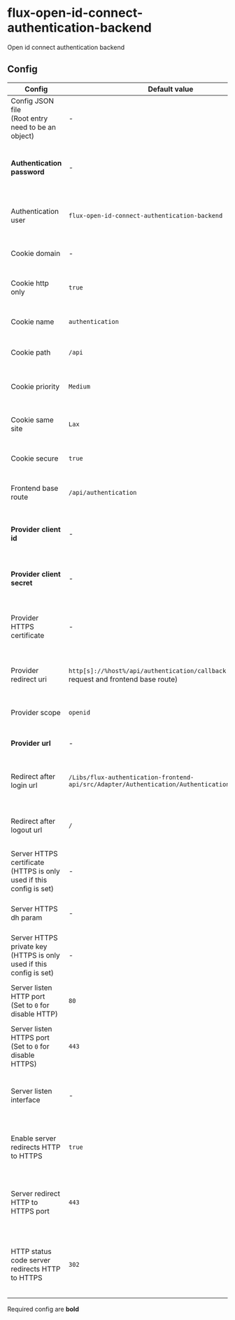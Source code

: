 # flux-open-id-connect-authentication-backend

Open id connect authentication backend

## Config

| Config | Default value | Environment variable | Cli parameter | Config JSON file |
| ------ | ------------- | -------------------- | ------------- | ---------------- |
| Config JSON file<br>(Root entry need to be an object) | *-* | `FLUX_OPEN_ID_CONNECT_AUTHENTICATION_BACKEND_CONFIG_FILE` | `--config-file ...` | *-* |
| **Authentication password** | *-* | `FLUX_OPEN_ID_CONNECT_AUTHENTICATION_BACKEND_AUTHENTICATION_PASSWORD`<br>`FLUX_OPEN_ID_CONNECT_AUTHENTICATION_BACKEND_AUTHENTICATION_PASSWORD_FILE` | `--authentication-password ...`<br>`--authentication-password-file ...` | `"authentication-password": "..."`<br>`"authentication-password-file": "..."` |
| Authentication user | `flux-open-id-connect-authentication-backend` | `FLUX_OPEN_ID_CONNECT_AUTHENTICATION_BACKEND_AUTHENTICATION_USER`<br>`FLUX_OPEN_ID_CONNECT_AUTHENTICATION_BACKEND_AUTHENTICATION_USER_FILE` | `--authentication-user ...`<br>`--authentication-user-file ...` | `"authentication-user": "..."`<br>`"authentication-user-file": "..."` |
| Cookie domain | *-* | `FLUX_OPEN_ID_CONNECT_AUTHENTICATION_BACKEND_COOKIE_DOMAIN`<br>`FLUX_OPEN_ID_CONNECT_AUTHENTICATION_BACKEND_COOKIE_DOMAIN_FILE` | `--cookie-domain ...`<br>`--cookie-domain-file ...` | `"cookie-domain": "..."`<br>`"cookie-domain-file": "..."` |
| Cookie http only | `true` | `FLUX_OPEN_ID_CONNECT_AUTHENTICATION_BACKEND_COOKIE_HTTP_ONLY`<br>`FLUX_OPEN_ID_CONNECT_AUTHENTICATION_BACKEND_COOKIE_HTTP_ONLY_FILE` | `--cookie-http-only ...`<br>`--cookie-http-only-file ...` | `"cookie-http-only": ...`<br>`"cookie-http-only-file": "..."` |
| Cookie name | `authentication` | `FLUX_OPEN_ID_CONNECT_AUTHENTICATION_BACKEND_COOKIE_NAME`<br>`FLUX_OPEN_ID_CONNECT_AUTHENTICATION_BACKEND_COOKIE_NAME_FILE` | `--cookie-name ...`<br>`--cookie-name-file ...` | `"cookie-name": "..."`<br>`"cookie-name-file": "..."` |
| Cookie path | `/api` | `FLUX_OPEN_ID_CONNECT_AUTHENTICATION_BACKEND_COOKIE_PATH`<br>`FLUX_OPEN_ID_CONNECT_AUTHENTICATION_BACKEND_COOKIE_PATH_FILE` | `--cookie-path ...`<br>`--cookie-path-file ...` | `"cookie-path": "..."`<br>`"cookie-path-file": "..."` |
| Cookie priority | `Medium` | `FLUX_OPEN_ID_CONNECT_AUTHENTICATION_BACKEND_COOKIE_PRIORITY`<br>`FLUX_OPEN_ID_CONNECT_AUTHENTICATION_BACKEND_COOKIE_PRIORITY_FILE` | `--cookie-priority ...`<br>`--cookie-priority-file ...` | `"cookie-priority": "..."`<br>`"cookie-priority-file": "..."` |
| Cookie same site | `Lax` | `FLUX_OPEN_ID_CONNECT_AUTHENTICATION_BACKEND_COOKIE_SAME_SITE`<br>`FLUX_OPEN_ID_CONNECT_AUTHENTICATION_BACKEND_COOKIE_SAME_SITE_FILE` | `--cookie-same-site ...`<br>`--cookie-same-site-file ...` | `"cookie-same-site": "..."`<br>`"cookie-same-site-file": "..."` |
| Cookie secure | `true` | `FLUX_OPEN_ID_CONNECT_AUTHENTICATION_BACKEND_COOKIE_SECURE`<br>`FLUX_OPEN_ID_CONNECT_AUTHENTICATION_BACKEND_COOKIE_SECURE_FILE` | `--cookie-secure ...`<br>`--cookie-secure-file ...` | `"cookie-secure": ...`<br>`"cookie-secure-file": "..."` |
| Frontend base route | `/api/authentication` | `FLUX_OPEN_ID_CONNECT_AUTHENTICATION_BACKEND_FRONTEND_BASE_ROUTE`<br>`FLUX_OPEN_ID_CONNECT_AUTHENTICATION_BACKEND_FRONTEND_BASE_ROUTE_FILE` | `--frontend-base-route ...`<br>`--frontend-base-route-file ...` | `"frontend-base-route": "..."`<br>`"frontend-base-route-file": "..."` |
| **Provider client id** | *-* | `FLUX_OPEN_ID_CONNECT_AUTHENTICATION_BACKEND_PROVIDER_CLIENT_ID`<br>`FLUX_OPEN_ID_CONNECT_AUTHENTICATION_BACKEND_PROVIDER_CLIENT_ID_FILE` | `--provider-client-id ...`<br>`--provider-client-id-file ...` | `"provider-client-id": "..."`<br>`"provider-client-id-file": "..."` |
| **Provider client secret** | *-* | `FLUX_OPEN_ID_CONNECT_AUTHENTICATION_BACKEND_PROVIDER_CLIENT_SECRET`<br>`FLUX_OPEN_ID_CONNECT_AUTHENTICATION_BACKEND_PROVIDER_CLIENT_SECRET_FILE` | `--provider-client-secret ...`<br>`--provider-client-secret-file ...` | `"provider-client-secret": "..."`<br>`"provider-client-secret-file": "..."` |
| Provider HTTPS certificate | *-* | `FLUX_OPEN_ID_CONNECT_AUTHENTICATION_BACKEND_PROVIDER_HTTPS_CERTIFICATE`<br>`FLUX_OPEN_ID_CONNECT_AUTHENTICATION_BACKEND_PROVIDER_HTTPS_CERTIFICATE_FILE` | `--provider-https-certificate ...`<br>`--provider-https-certificate-file ...` | `"provider-https-certificate": "..."`<br>`"provider-https-certificate-file": "..."` |
| Provider redirect uri | `http[s]://%host%/api/authentication/callback` (Based on request and frontend base route) | `FLUX_OPEN_ID_CONNECT_AUTHENTICATION_BACKEND_PROVIDER_REDIRECT_URI`<br>`FLUX_OPEN_ID_CONNECT_AUTHENTICATION_BACKEND_PROVIDER_REDIRECT_URI_FILE` | `--provider-redirect-uri ...`<br>`--provider-redirect-uri-file ...` | `"provider-redirect-uri": "..."`<br>`"provider-redirect-uri-file": "..."` |
| Provider scope | `openid` | `FLUX_OPEN_ID_CONNECT_AUTHENTICATION_BACKEND_PROVIDER_SCOPE`<br>`FLUX_OPEN_ID_CONNECT_AUTHENTICATION_BACKEND_PROVIDER_SCOPE_FILE` | `--provider-scope ...`<br>`--provider-scope-file ...` | `"provider-scope": "..."`<br>`"provider-scope-file": "..."` |
| **Provider url** | *-* | `FLUX_OPEN_ID_CONNECT_AUTHENTICATION_BACKEND_PROVIDER_URL`<br>`FLUX_OPEN_ID_CONNECT_AUTHENTICATION_BACKEND_PROVIDER_URL_FILE` | `--provider-url ...`<br>`--provider-url-file ...` | `"provider-url": "..."`<br>`"provider-url-file": "..."` |
| Redirect after login url | `/Libs/flux-authentication-frontend-api/src/Adapter/Authentication/AuthenticationSuccess.html` | `FLUX_OPEN_ID_CONNECT_AUTHENTICATION_BACKEND_REDIRECT_AFTER_LOGIN_URL`<br>`FLUX_OPEN_ID_CONNECT_AUTHENTICATION_BACKEND_REDIRECT_AFTER_LOGIN_URL_FILE` | `--redirect-after-login-url ...`<br>`--redirect-after-login-url-file ...` | `"redirect-after-login-url": "..."`<br>`"redirect-after-login-url-file": "..."` |
| Redirect after logout url | `/` | `FLUX_OPEN_ID_CONNECT_AUTHENTICATION_BACKEND_REDIRECT_AFTER_LOGOUT_URL`<br>`FLUX_OPEN_ID_CONNECT_AUTHENTICATION_BACKEND_REDIRECT_AFTER_LOGOUT_URL_FILE` | `--redirect-after-logout-url ...`<br>`--redirect-after-logout-url-file ...` | `"redirect-after-logout-url": "..."`<br>`"redirect-after-logout-url-file": "..."` |
| Server HTTPS certificate<br>(HTTPS is only used if this config is set) | *-* | `FLUX_OPEN_ID_CONNECT_AUTHENTICATION_BACKEND_SERVER_HTTPS_CERTIFICATE`<br>`FLUX_OPEN_ID_CONNECT_AUTHENTICATION_BACKEND_SERVER_HTTPS_CERTIFICATE_FILE` | `--server-https-certificate ...`<br>`--server-https-certificate-file ...` | `"server-https-certificate": "..."`<br>`"server-https-certificate-file": "..."` |
| Server HTTPS dh param | *-* | `FLUX_OPEN_ID_CONNECT_AUTHENTICATION_BACKEND_SERVER_HTTPS_DHPARAM`<br>`FLUX_OPEN_ID_CONNECT_AUTHENTICATION_BACKEND_SERVER_HTTPS_DHPARAM_FILE` | `--server-https-dhparam ...`<br>`--server-https-dhparam-file ...` | `"server-https-dhparam": "..."`<br>`"server-https-dhparam-file": "..."` |
| Server HTTPS private key<br>(HTTPS is only used if this config is set) | *-* | `FLUX_OPEN_ID_CONNECT_AUTHENTICATION_BACKEND_SERVER_HTTPS_KEY`<br>`FLUX_OPEN_ID_CONNECT_AUTHENTICATION_BACKEND_SERVER_HTTPS_KEY_FILE` | `--server-https-key ...`<br>`--server-https-key-file ...` | `"server-https-key": "..."`<br>`"server-https-key-file": "..."` |
| Server listen HTTP port<br>(Set to `0` for disable HTTP) | `80` | `FLUX_OPEN_ID_CONNECT_AUTHENTICATION_BACKEND_SERVER_LISTEN_HTTP_PORT`<br>`FLUX_OPEN_ID_CONNECT_AUTHENTICATION_BACKEND_SERVER_LISTEN_HTTP_PORT_FILE` | `--server-listen-http-port ...`<br>`--server-listen-http-port-file ...` | `"server-listen-http-port": ...`<br>`"server-listen-http-port-file": "..."` |
| Server listen HTTPS port<br>(Set to `0` for disable HTTPS) | `443` | `FLUX_OPEN_ID_CONNECT_AUTHENTICATION_BACKEND_SERVER_LISTEN_HTTPS_PORT`<br>`FLUX_OPEN_ID_CONNECT_AUTHENTICATION_BACKEND_SERVER_LISTEN_HTTPS_PORT_FILE` | `--server-listen-https-port ...`<br>`--server-listen-https-port-file ...` | `"server-listen-https-port": ...`<br>`"server-listen-https-port-file": "..."` |
| Server listen interface | *-* | `FLUX_OPEN_ID_CONNECT_AUTHENTICATION_BACKEND_SERVER_LISTEN_INTERFACE`<br>`FLUX_OPEN_ID_CONNECT_AUTHENTICATION_BACKEND_SERVER_LISTEN_INTERFACE_FILE` | `--server-listen-interface ...`<br>`--server-listen-interface-file ...` | `"server-listen-interface": "..."`<br>`"server-listen-interface-file": "..."` |
| Enable server redirects HTTP to HTTPS | `true` | `FLUX_OPEN_ID_CONNECT_AUTHENTICATION_BACKEND_SERVER_REDIRECT_HTTP_TO_HTTPS`<br>`FLUX_OPEN_ID_CONNECT_AUTHENTICATION_BACKEND_SERVER_REDIRECT_HTTP_TO_HTTPS_FILE` | `--server-redirect-http-to-https ...`<br>`--server-redirect-http-to-https-file ...` | `"server-redirect-http-to-https": ...`<br>`"server-redirect-http-to-https-file": "..."` |
| Server redirect HTTP to HTTPS port | `443` | `FLUX_OPEN_ID_CONNECT_AUTHENTICATION_BACKEND_SERVER_REDIRECT_HTTP_TO_HTTPS_PORT`<br>`FLUX_OPEN_ID_CONNECT_AUTHENTICATION_BACKEND_SERVER_REDIRECT_HTTP_TO_HTTPS_PORT_FILE` | `--server-redirect-http-to-https-port ...`<br>`--server-redirect-http-to-https-port-file ...` | `"server-redirect-http-to-https-port": ...`<br>`"server-redirect-http-to-https-port-file": "..."` |
| HTTP status code server redirects HTTP to HTTPS | `302` | `FLUX_OPEN_ID_CONNECT_AUTHENTICATION_BACKEND_SERVER_REDIRECT_HTTP_TO_HTTPS_STATUS_CODE`<br>`FLUX_OPEN_ID_CONNECT_AUTHENTICATION_BACKEND_SERVER_REDIRECT_HTTP_TO_HTTPS_STATUS_CODE_FILE` | `--server-redirect-http-to-https-status-code ...`<br>`--server-redirect-http-to-https-status-code-file ...` | `"server-redirect-http-to-https-status-code": ...`<br>`"server-redirect-http-to-https-status-code-file": "..."` |

Required config are **bold**
